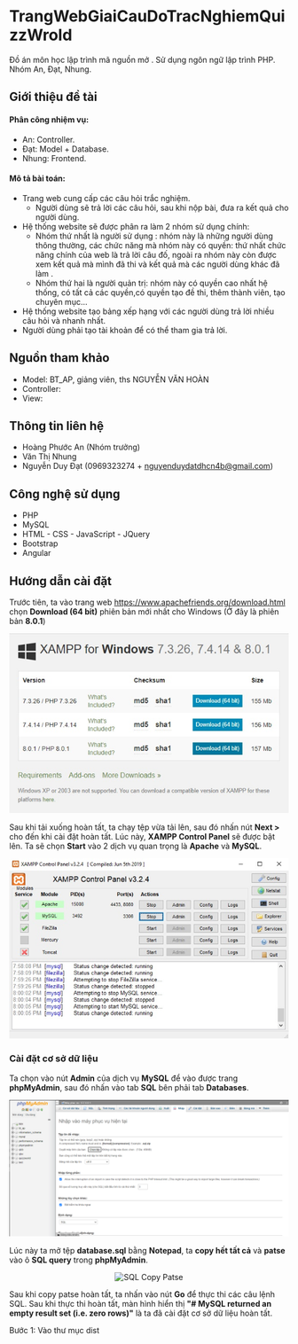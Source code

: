 # TrangWebGiaiCauDoTracNghiemQuizzWrold
Đồ án môn học lập trình mã nguồn mở . Sử dụng ngôn ngữ lập trình PHP. Nhóm An, Đạt, Nhung.
## Giới thiệu đề tài
#### Phân công nhiệm vụ:
 + An: Controller.
 + Đạt: Model + Database.
 + Nhung: Frontend. 
 
#### Mô tả bài toán:
  - Trang web cung cấp các câu hỏi trắc nghiệm.
      + Người dùng sẽ trả lời các câu hỏi, sau khi nộp bài, đưa ra kết quả cho người dùng.
  - Hệ thống website sẽ được phân ra làm 2 nhóm sử dụng chính:
     + Nhóm thứ nhất là người sử dụng : nhóm này là những người dùng thông thường, các chức năng mà nhóm này có quyền: thứ nhất chức năng chính của web là trả lời câu đố, ngoài ra nhóm này còn được xem kết quả mà mình đã thi và kết quả mà các người dùng khác đã làm .
     + Nhóm thứ hai là người quản trị: nhóm này có quyền cao nhất hệ thống, có tất cả các quyền,có quyền tạo đề thi, thêm thành viên, tạo chuyên mục…
  - Hệ thống website tạo bảng xếp hạng với các người dùng trả lời nhiều câu hỏi và nhanh nhất.  
  - Người dùng phải tạo tài khoản để có thể tham gia trả lời.
  ## Nguồn tham khảo
  - Model: BT_AP, giảng viên, ths NGUYỄN VĂN HOÀN
  - Controller: 
  - View: 
  ## Thông tin liên hệ
  - Hoàng Phước An (Nhóm trưởng)
  - Văn Thị Nhung
  - Nguyễn Duy Đạt (0969323274 + nguyenduydatdhcn4b@gmail.com)
  ## Công nghệ sử dụng
  - PHP
  - MySQL
  - HTML - CSS - JavaScript - JQuery
  - Bootstrap
  - Angular
  
 ## Hướng dẫn cài đặt
Trước tiên, ta vào trang web https://www.apachefriends.org/download.html chọn **Download (64 bit)** phiên bản mới nhất cho Windows (Ở đây là phiên bản **8.0.1**)
<p align="center">
  <img alt="Download XAMPP" src="/imgs/download-xampp.jpg">
</p>

Sau khi tải xuống hoàn tất, ta chạy tệp vừa tải lên, sau đó nhấn nút **Next >** cho đến khi cài đặt hoàn tất.
Lúc này, **XAMPP Control Panel** sẽ được bật lên. Ta sẽ chọn **Start** vào 2 dịch vụ quan trọng là **Apache** và **MySQL**.
<p align="center">
  <img alt="XAMPP Control Panel" src="/imgs/xampp-control-panel.jpg">
</p>

### Cài đặt cơ sở dữ liệu
Ta chọn vào nút **Admin** của dịch vụ **MySQL** để vào được trang **phpMyAdmin**, sau đó nhấn vào tab **SQL** bên phải tab **Databases**.
<p align="center">
  <img alt="PHP MyAdmin" src="/imgs/phpmyadmin.jpg">
</p>

Lúc này ta mở tệp **database.sql** bằng **Notepad**, ta **copy hết tất cả** và **patse** vào ô **SQL query** trong **phpMyAdmin**.
<p align="center">
  <img alt="SQL Copy Patse" src="/imgs/sql-copy-patse.jpg">
</p>

Sau khi copy patse hoàn tất, ta nhấn vào nút **Go** để thực thi các câu lệnh SQL. Sau khi thực thi hoàn tất, màn hình hiển thị **"# MySQL returned an empty result set (i.e. zero rows)"** là ta đã cài đặt cơ sở dữ liệu hoàn tất.
  
  Bước 1: Vào thư mục dist 
  
  
  
   
 

